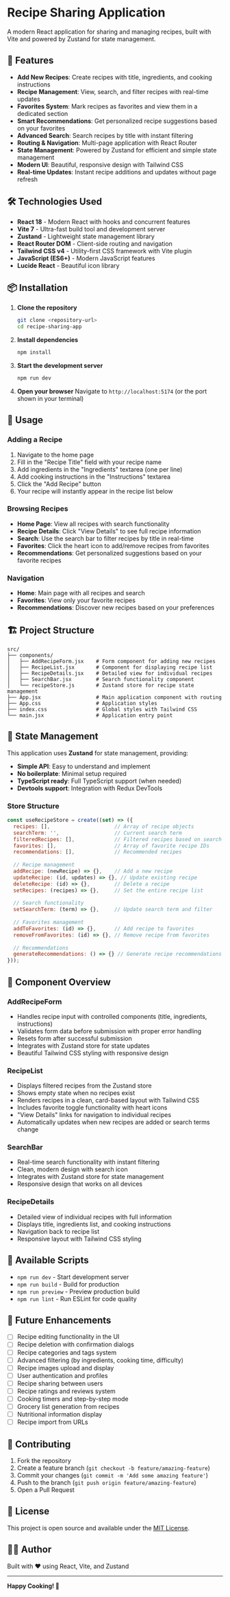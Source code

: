 # Recipe Sharing Application

A modern React application for sharing and managing recipes, built with Vite and powered by Zustand for state management.

## 🚀 Features

- **Add New Recipes**: Create recipes with title, ingredients, and cooking instructions
- **Recipe Management**: View, search, and filter recipes with real-time updates
- **Favorites System**: Mark recipes as favorites and view them in a dedicated section
- **Smart Recommendations**: Get personalized recipe suggestions based on your favorites
- **Advanced Search**: Search recipes by title with instant filtering
- **Routing & Navigation**: Multi-page application with React Router
- **State Management**: Powered by Zustand for efficient and simple state management
- **Modern UI**: Beautiful, responsive design with Tailwind CSS
- **Real-time Updates**: Instant recipe additions and updates without page refresh

## 🛠️ Technologies Used

- **React 18** - Modern React with hooks and concurrent features
- **Vite 7** - Ultra-fast build tool and development server
- **Zustand** - Lightweight state management library
- **React Router DOM** - Client-side routing and navigation
- **Tailwind CSS v4** - Utility-first CSS framework with Vite plugin
- **JavaScript (ES6+)** - Modern JavaScript features
- **Lucide React** - Beautiful icon library

## 📦 Installation

1. **Clone the repository**
   ```bash
   git clone <repository-url>
   cd recipe-sharing-app
   ```

2. **Install dependencies**
   ```bash
   npm install
   ```

3. **Start the development server**
   ```bash
   npm run dev
   ```

4. **Open your browser**
   Navigate to `http://localhost:5174` (or the port shown in your terminal)

## 🎯 Usage

### Adding a Recipe
1. Navigate to the home page
2. Fill in the "Recipe Title" field with your recipe name
3. Add ingredients in the "Ingredients" textarea (one per line)
4. Add cooking instructions in the "Instructions" textarea
5. Click the "Add Recipe" button
6. Your recipe will instantly appear in the recipe list below

### Browsing Recipes
- **Home Page**: View all recipes with search functionality
- **Recipe Details**: Click "View Details" to see full recipe information
- **Search**: Use the search bar to filter recipes by title in real-time
- **Favorites**: Click the heart icon to add/remove recipes from favorites
- **Recommendations**: Get personalized suggestions based on your favorite recipes

### Navigation
- **Home**: Main page with all recipes and search
- **Favorites**: View only your favorite recipes
- **Recommendations**: Discover new recipes based on your preferences

## 🏗️ Project Structure

```
src/
├── components/
│   ├── AddRecipeForm.jsx    # Form component for adding new recipes
│   ├── RecipeList.jsx       # Component for displaying recipe list
│   ├── RecipeDetails.jsx    # Detailed view for individual recipes
│   ├── SearchBar.jsx        # Search functionality component
│   └── recipeStore.js       # Zustand store for recipe state management
├── App.jsx                  # Main application component with routing
├── App.css                  # Application styles
├── index.css                # Global styles with Tailwind CSS
└── main.jsx                 # Application entry point
```

## 🔧 State Management

This application uses **Zustand** for state management, providing:

- **Simple API**: Easy to understand and implement
- **No boilerplate**: Minimal setup required
- **TypeScript ready**: Full TypeScript support (when needed)
- **Devtools support**: Integration with Redux DevTools

### Store Structure

```javascript
const useRecipeStore = create((set) => ({
  recipes: [],                     // Array of recipe objects
  searchTerm: '',                  // Current search term
  filteredRecipes: [],             // Filtered recipes based on search
  favorites: [],                   // Array of favorite recipe IDs
  recommendations: [],             // Recommended recipes
  
  // Recipe management
  addRecipe: (newRecipe) => {},    // Add a new recipe
  updateRecipe: (id, updates) => {}, // Update existing recipe
  deleteRecipe: (id) => {},        // Delete a recipe
  setRecipes: (recipes) => {},     // Set the entire recipe list
  
  // Search functionality
  setSearchTerm: (term) => {},     // Update search term and filter
  
  // Favorites management
  addToFavorites: (id) => {},      // Add recipe to favorites
  removeFromFavorites: (id) => {}, // Remove recipe from favorites
  
  // Recommendations
  generateRecommendations: () => {} // Generate recipe recommendations
}));
```

## 🎨 Component Overview

### AddRecipeForm
- Handles recipe input with controlled components (title, ingredients, instructions)
- Validates form data before submission with proper error handling
- Resets form after successful submission
- Integrates with Zustand store for state updates
- Beautiful Tailwind CSS styling with responsive design

### RecipeList
- Displays filtered recipes from the Zustand store
- Shows empty state when no recipes exist
- Renders recipes in a clean, card-based layout with Tailwind CSS
- Includes favorite toggle functionality with heart icons
- "View Details" links for navigation to individual recipes
- Automatically updates when new recipes are added or search terms change

### SearchBar
- Real-time search functionality with instant filtering
- Clean, modern design with search icon
- Integrates with Zustand store for state management
- Responsive design that works on all devices

### RecipeDetails
- Detailed view of individual recipes with full information
- Displays title, ingredients list, and cooking instructions
- Navigation back to recipe list
- Responsive layout with Tailwind CSS styling

## 🚀 Available Scripts

- `npm run dev` - Start development server
- `npm run build` - Build for production
- `npm run preview` - Preview production build
- `npm run lint` - Run ESLint for code quality

## 🔮 Future Enhancements

- [ ] Recipe editing functionality in the UI
- [ ] Recipe deletion with confirmation dialogs
- [ ] Recipe categories and tags system
- [ ] Advanced filtering (by ingredients, cooking time, difficulty)
- [ ] Recipe images upload and display
- [ ] User authentication and profiles
- [ ] Recipe sharing between users
- [ ] Recipe ratings and reviews system
- [ ] Cooking timers and step-by-step mode
- [ ] Grocery list generation from recipes
- [ ] Nutritional information display
- [ ] Recipe import from URLs

## 🤝 Contributing

1. Fork the repository
2. Create a feature branch (`git checkout -b feature/amazing-feature`)
3. Commit your changes (`git commit -m 'Add some amazing feature'`)
4. Push to the branch (`git push origin feature/amazing-feature`)
5. Open a Pull Request

## 📄 License

This project is open source and available under the [MIT License](LICENSE).

## 👨‍💻 Author

Built with ❤️ using React, Vite, and Zustand

---

**Happy Cooking! 🍳**

